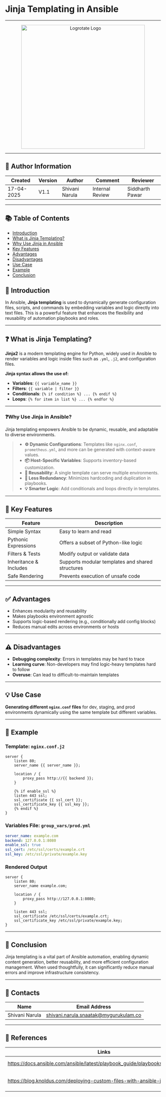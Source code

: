 # Jinja Templating in Ansible
---

<p align="center">
  <img src="https://cdn.hashnode.com/res/hashnode/image/upload/v1613279162379/B_neFB1GX.png" alt="Logrotate Logo" width="400"/>
</p>

---

## 👤 Author Information
| Created | Version | Author | Comment | Reviewer |
| --- | --- | --- | --- | --- |
| 17-04-2025 | V1.1 | Shivani Narula | Internal Review | Siddharth Pawar |

---

## 📚 Table of Contents
- [Introduction](#-introduction)
- [What is Jinja Templating?](#-what-is-jinja-templating)
- [Why Use Jinja in Ansible](#️why-use-jinja-in-ansible)
- [Key Features](#-key-features)
- [Advantages](#-advantages)
- [Disadvantages](#️-disadvantages)
- [Use Case](#-use-case)
- [Example](#-example)
- [Conclusion](#-conclusion)

## 📘 Introduction
In Ansible, **Jinja templating** is used to dynamically generate configuration files, scripts, and commands by embedding variables and logic directly into text files. This is a powerful feature that enhances the flexibility and reusability of automation playbooks and roles.

---

## ❓ What is Jinja Templating?
**Jinja2** is a modern templating engine for Python, widely used in Ansible to render variables and logic inside files such as `.yml`, `.j2`, and configuration files.

**Jinja syntax allows the use of:**

- **Variables**: `{{ variable_name }}`
- **Filters**: `{{ variable | filter }}`
- **Conditionals**: `{% if condition %} ... {% endif %}`
- **Loops**: `{% for item in list %} ... {% endfor %}`

---

### ❓**Why Use Jinja in Ansible?**
Jinja templating empowers Ansible to be dynamic, reusable, and adaptable to diverse environments.

> - **⚙️ Dynamic Configurations**: Templates like `nginx.conf`, `prometheus.yml`, and more can be generated with context-aware values.
> - **📦 Host-Specific Variables**: Supports inventory-based customization.
> - **🔁 Reusability**: A single template can serve multiple environments.
> - **🧹 Less Redundancy**: Minimizes hardcoding and duplication in playbooks.
> - **💡 Smarter Logic**: Add conditionals and loops directly in templates.

---

## 🔑 Key Features

| Feature               | Description                                                                 |
|-----------------------|-----------------------------------------------------------------------------|
| Simple Syntax         | Easy to learn and read                                                      |
| Pythonic Expressions  | Offers a subset of Python-like logic                                        |
| Filters & Tests       | Modify output or validate data                                              |
| Inheritance & Includes| Supports modular templates and shared structures                            |
| Safe Rendering        | Prevents execution of unsafe code                                           |

---

## ✅ Advantages
- Enhances modularity and reusability
- Makes playbooks environment agnostic
- Supports logic-based rendering (e.g., conditionally add config blocks)
- Reduces manual edits across environments or hosts

---

## ⚠️ Disadvantages
- **Debugging complexity**: Errors in templates may be hard to trace
- **Learning curve**: Non-developers may find logic-heavy templates hard to follow
- **Overuse**: Can lead to difficult-to-maintain templates

---

## 💡 Use Case
**Generating different `nginx.conf` files** for dev, staging, and prod environments dynamically using the same template but different variables.

---

## 📄 Example

### Template: `nginx.conf.j2`
```jinja
server {
    listen 80;
    server_name {{ server_name }};

    location / {
        proxy_pass http://{{ backend }};
    }

    {% if enable_ssl %}
    listen 443 ssl;
    ssl_certificate {{ ssl_cert }};
    ssl_certificate_key {{ ssl_key }};
    {% endif %}
}
```

### Variables File: `group_vars/prod.yml`
```yaml
server_name: example.com
backend: 127.0.0.1:8080
enable_ssl: true
ssl_cert: /etc/ssl/certs/example.crt
ssl_key: /etc/ssl/private/example.key
```

### Rendered Output
```nginx
server {
    listen 80;
    server_name example.com;

    location / {
        proxy_pass http://127.0.0.1:8080;
    }

    listen 443 ssl;
    ssl_certificate /etc/ssl/certs/example.crt;
    ssl_certificate_key /etc/ssl/private/example.key;
}
```

---

## 🧾 Conclusion
Jinja templating is a vital part of Ansible automation, enabling dynamic content generation, better reusability, and more efficient configuration management. When used thoughtfully, it can significantly reduce manual errors and improve infrastructure consistency.

---

## 📇 Contacts

| Name | Email Address |
| --- | --- |
| Shivani Narula | shivani.narula.snaatak@mygurukulam.co |

---

## 📘 References

| Links                                                                                                                             | Descriptions                          |
|-----------------------------------------------------------------------------------------------------------------------------------|---------------------------------------|
| https://docs.ansible.com/ansible/latest/playbook_guide/playbooks_templating.html                                                  | Ansible Docs - Templating             |
| https://blog.knoldus.com/deploying-custom-files-with-ansible-jinja2-templates/                                                    | Deploying Custom Files with Jinja2    |
